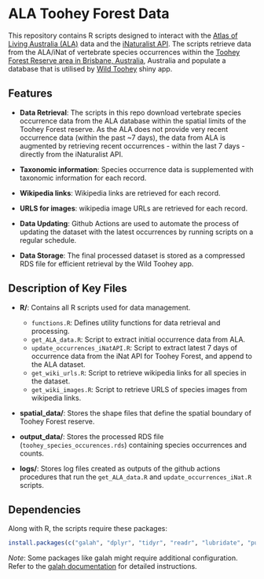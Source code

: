 # ALA Toohey Forest Data 

This repository contains R scripts designed to interact with the [Atlas of Living Australia (ALA)](https://www.ala.org.au/) data and the [iNaturalist API](https://api.inaturalist.org/). The scripts retrieve data from the ALA/iNat of vertebrate species occurrences within the [Toohey Forest Reserve area in Brisbane, Australia](https://www.brisbane.qld.gov.au/parks-and-recreation/bushland-and-wetlands/find-reserves-and-forests/toohey-forest-and-mount-gravatt-lookout), Australia and populate a database that is utilised by [Wild Toohey](https://wildspire.shinyapps.io/Wild-Toohey) shiny app. 


## Features

- **Data Retrieval**: The scripts in this repo download vertebrate species occurrence data from the ALA database within the spatial limits of the Toohey Forest reserve. As the ALA does not provide very recent occurrence data (within the past ~7 days), the data from ALA is augmented by retrieving recent occurrences - within the last 7 days - directly from the iNaturalist API.

- **Taxonomic information**: Species occurrence data is supplemented with taxonomic information for each record.

- **Wikipedia links**: Wikipedia links are retrieved for each record.

- **URLS for images**: wikipedia image URLs are retrieved for each record. 

- **Data Updating**: Github Actions are used to automate the process of updating the dataset with the latest occurrences by running scripts on a regular schedule.

- **Data Storage**: The final processed dataset is stored as a compressed RDS file for efficient retrieval by the Wild Toohey app.

## Description of Key Files

- **R/**: Contains all R scripts used for data management.

  - `functions.R`: Defines utility functions for data retrieval and processing.
  - `get_ALA_data.R`: Script to extract initial occurrence data from ALA.
  - `update_occurrences_iNatAPI.R`: Script to extract latest 7 days of occurrence data from the iNat API for Toohey Forest, and append to the ALA dataset.
  - `get_wiki_urls.R`: Script to retrieve wikipedia links for all species in the dataset.
  - `get_wiki_images.R`: Script to retrieve URLS of species images from wikipedia links.  

- **spatial_data/**: Stores the shape files that define the spatial boundary of Toohey Forest reserve.

- **output_data/**: Stores the processed RDS file (`toohey_species_occurences.rds`) containing species occurrences and counts.

- **logs/**: Stores log files created as outputs of the github actions procedures that run the `get_ALA_data.R` and `update_occurrences_iNat.R` scripts.
 

## Dependencies


Along with R, the scripts require these packages:

```r
install.packages(c("galah", "dplyr", "tidyr", "readr", "lubridate", "purrr", "sf", "testthat", "httr", "jasonlite", "rvest"))

```

_Note_: Some packages like galah might require additional configuration. Refer to the [galah documentation](https://galah.ala.org.au/) for detailed instructions.

